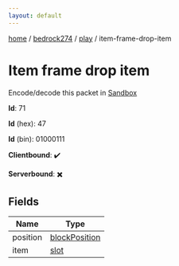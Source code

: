 ```yaml
---
layout: default
---
```


[home](/)  /  [bedrock274](/protocol/bedrock274)  /  [play](/protocol/bedrock274/play)  /  item-frame-drop-item

# Item frame drop item

Encode/decode this packet in [Sandbox](../../../sandbox/bedrock274#Play.ItemFrameDropItem)

**Id**: 71

**Id** (hex): 47

**Id** (bin): 01000111

**Clientbound**: ✔️

**Serverbound**: ✖️

## Fields

Name | Type
---|---
position | [blockPosition](/protocol/bedrock274/types/block-position)
item | [slot](/protocol/bedrock274/types/slot)
